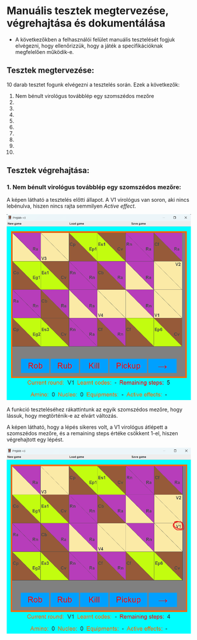 # Manuális tesztek megtervezése, végrehajtása és dokumentálása

* A következőkben a felhasználói felület manuális tesztelését fogjuk elvégezni, hogy ellenőrizzük, hogy a játék a specifikációknak megfelelően működik-e.

## Tesztek megtervezése:

10 darab tesztet fogunk elvégezni a tesztelés során. Ezek a következők:

1. Nem bénult virológus továbblép egy szomszédos mezőre
2.
3.
4.
5.
6.
7.
8.
9.
10.

## Tesztek végrehajtása:

### 1.  Nem bénult virológus továbblép egy szomszédos mezőre:

A képen látható a tesztelés előtti állapot. A V1 virológus van soron, aki nincs lebénulva, hiszen nincs rajta semmilyen *Active effect*.

![](manualis_teszteles_imgs/1_before.png)

A funkció teszteléséhez rákattintunk az egyik szomszédos mezőre, hogy lássuk, hogy megtörténik-e az elvárt változás.

A képen látható, hogy a lépés sikeres volt, a V1 virológus átlépett a szomszédos mezőre, és a remaining steps értéke csökkent 1-el, hiszen végrehajtott egy lépést.

![](manualis_teszteles_imgs/1_after.png)


